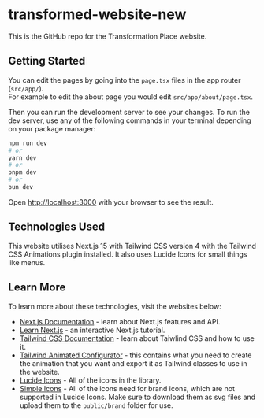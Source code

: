 # transformed-website-new
This is the GitHub repo for the Transformation Place website.

## Getting Started

You can edit the pages by going into the `page.tsx` files in the app router (`src/app/`).<br/>
For example to edit the about page you would edit `src/app/about/page.tsx`.

Then you can run the development server to see your changes. 
To run the dev server, use any of the following commands in your terminal depending on your package manager:

```bash
npm run dev
# or
yarn dev
# or
pnpm dev
# or
bun dev
```

Open [http://localhost:3000](http://localhost:3000) with your browser to see the result.

## Technologies Used
This website utilises Next.js 15 with Tailwind CSS version 4 with the Tailwind CSS Animations plugin installed. It also uses Lucide Icons for small things like menus.
## Learn More

To learn more about these technologies, visit the websites below:

- [Next.js Documentation](https://nextjs.org/docs) - learn about Next.js features and API.
- [Learn Next.js](https://nextjs.org/learn) - an interactive Next.js tutorial.
- [Tailwind CSS Documentation](https://tailwindcss.com/docs) - learn about Taiwlind CSS and how to use it.
- [Tailwind Animated Configurator](https://tailwindcss-animted.com/configurator.html) - this contains what you need to create the animation that you want and export it as Tailwind classes to use in the website.
- [Lucide Icons](https://lucide.dev/icons) - All of the icons in the library.
- [Simple Icons](https://simpleicons.org/) - All of the icons need for brand icons, which are not supported in Lucide Icons. Make sure to download them as svg files and upload them to the `public/brand` folder for use.
